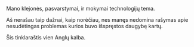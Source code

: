 Mano klejonės, pasvarstymai, ir mokymai technologijų tema.

Aš nerašau taip dažnai, kaip norėčiau,
nes manęs nedomina rašymas apie nesudėtingas problemas kurios buvo išspręstos daugybę kartų.

Šis tinklaraštis vien Anglų kalba.
